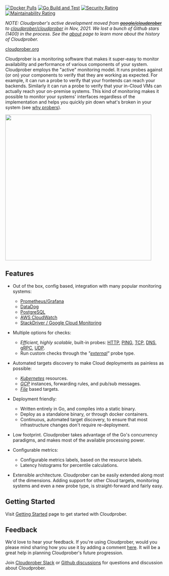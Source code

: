 [![Docker Pulls](https://img.shields.io/docker/pulls/cloudprober/cloudprober.svg)](https://hub.docker.com/v2/repositories/cloudprober/cloudprober/)
[![Go Build and Test](https://github.com/cloudprober/cloudprober/actions/workflows/go.yml/badge.svg)](https://github.com/cloudprober/cloudprober/actions/workflows/go.yml)
[![Security Rating](https://sonarcloud.io/api/project_badges/measure?project=cloudprober_cloudprober&metric=security_rating)](https://sonarcloud.io/summary/new_code?id=cloudprober_cloudprober)
[![Maintainability Rating](https://sonarcloud.io/api/project_badges/measure?project=cloudprober_cloudprober&metric=sqale_rating)](https://sonarcloud.io/summary/new_code?id=cloudprober_cloudprober)

_NOTE: Cloudprober's active development moved from ~~[google/cloudprober](https://github.com/google/cloudprober)~~ to
[cloudprober/cloudprober](https://github.com/cloudprober/cloudprober) in Nov, 2021. We lost a bunch of Github stars (1400)
in the process. See the [about](http://cloudprober.org/docs/about/) page to learn more about the history of Cloudprober._

[cloudprober.org](https://cloudprober.org)

Cloudprober is a monitoring software that makes it super-easy to monitor
availability and performance of various components of your system. Cloudprober
employs the "active" monitoring model. It runs probes against (or on) your
components to verify that they are working as expected. For example, it can run
a probe to verify that your frontends can reach your backends. Similarly it can
run a probe to verify that your in-Cloud VMs can actually reach your on-premise
systems. This kind of monitoring makes it possible to monitor your systems'
interfaces regardless of the implementation and helps you quickly pin down
what's broken in your system (see [why probers](https://blog.manugarg.com/posts/why-you-need-probers/)).

<img width="460" src="https://cloudprober.org/homepage.svg"/>

## Features

- Out of the box, config based, integration with many popular monitoring systems:

  - [Prometheus/Grafana](https://prometheus.io)
  - [DataDog](https://www.datadoghq.com/)
  - [PostgreSQL](https://www.postgresql.org/)
  - [AWS CloudWatch](https://aws.amazon.com/cloudwatch/)
  - [StackDriver / Google Cloud Monitoring](https://cloud.google.com/stackdriver/)

- Multiple options for checks:

  - _Efficient, highly scalable_, built-in probes:
    [HTTP](https://github.com/cloudprober/cloudprober/blob/master/probes/http/proto/config.proto),
    [PING](https://github.com/cloudprober/cloudprober/blob/master/probes/ping/proto/config.proto),
    [TCP](https://github.com/cloudprober/cloudprober/blob/master/probes/tcp/proto/config.proto),
    [DNS](https://github.com/cloudprober/cloudprober/blob/master/probes/dns/proto/config.proto),
    [gRPC](https://github.com/cloudprober/cloudprober/blob/master/probes/grpc/proto/config.proto),
    [UDP](https://github.com/cloudprober/cloudprober/blob/master/probes/udp/proto/config.proto).
  - Run custom checks through the _"[external](https://cloudprober.org/how-to/external-probe/)"_ probe type.

- Automated targets discovery to make Cloud deployments as painless as possible:

  - _[Kubernetes](https://cloudprober.org/how-to/run-on-kubernetes/#kubernetes-targets)_ resources.
  - _[GCP](https://github.com/cloudprober/cloudprober/blob/master/rds/gcp/proto/config.proto)_ instances, forwarding rules, and pub/sub messages.
  - _[File](https://github.com/cloudprober/cloudprober/blob/master/rds/file/proto/config.proto#L34)_ based targets.

- Deployment friendly:

  - Written entirely in Go, and compiles into a static binary.
  - Deploy as a standalone binary, or through docker containers.
  - Continuous, automated target discovery, to ensure that most infrastructure changes don't require
    re-deployment.

- Low footprint. Cloudprober takes advantage of the Go's concurrency paradigms,
  and makes most of the available processing power.
- Configurable metrics:

  - Configurable metrics labels, based on the resource labels.
  - Latency histograms for percentile calculations.

- Extensible architecture. Cloudprober can be easily extended along most of
  the dimensions. Adding support for other Cloud targets, monitoring systems
  and even a new probe type, is straight-forward and fairly easy.

## Getting Started

Visit [Getting Started](http://cloudprober.org/getting-started) page to get
started with Cloudprober.

## Feedback

We'd love to hear your feedback. If you're using Cloudprober, would you please
mind sharing how you use it by adding a comment [here](https://github.com/cloudprober/cloudprober/discussions/121). It will be a great help in
planning Cloudprober's future progression.

Join [Cloudprober Slack](https://join.slack.com/t/cloudprober/shared_invite/enQtNjA1OTkyOTk3ODc3LWQzZDM2ZWUyNTI0M2E4NmM4NTIyMjM5M2E0MDdjMmU1NGQ3NWNiMjU4NTViMWMyMjg0M2QwMDhkZGZjZmFlNGE) or [Github discussions](https://github.com/cloudprober/cloudprober/discussions) for questions and discussion
about Cloudprober.
